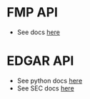 # FMP API

- See docs [here](https://site.financialmodelingprep.com/developer/docs)

# EDGAR API

- See python docs [here](https://sec-edgar.github.io/sec-edgar/)
- See SEC docs [here](https://www.sec.gov/edgar/sec-api-documentation)